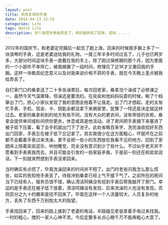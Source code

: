 ```yaml
---
layout: post
title: 失而复得的手表
date: 2016-04-23 22:53
categories: Life
tags: Watch Life
description: 洗个澡把手表给弄丢了，幸好最终找了回来，否则......
---
```

2012年的国庆节，和老婆定完婚后一起去了趟上海，回来的时候我手腕上多了一块浪琴的手表，这是老婆送给我的礼物。一晃三年半多时间过去了，儿子也已两岁多，大部分时间这块手表一直戴在我的手上，除了刚过保修期的那个月，因为里面的一个小部件不幸阵亡，被我搁置了一段时间，修理花了近1K才又重回我的手腕。这样一块极具纪念意义以及对我来说价格不菲的手表，就在今天晚上差点被我给弄丢了。

自打家门口的桑拿送了二十多张澡票后，每次回老家，桑拿泡个澡成了必修课之一，虽然今天气温骤降，但澡还是要洗的。在奕奕和他妈妈玩耍的时候，瞅了个档窜出了门，担心小家伙发现了我的意图会拖着不让我走。出了门才想起，走的太匆忙手表、手机、现金、卡、钥匙全都没拿下来搁家里，犹豫了一阵还是决定就这样过去。老家的桑拿和别的地方有些不同，没有大众的更衣间，没有带锁的衣柜，桑拿会提供单间或标间供你更衣，休息或其是他活动。进了房间把手表摘下来塞进了被子低下压着，看了会手机就出门下了池子。此处省略百来字，洗完澡收拾好东西出门回家，手表忘在被子低下忘记拿了。其实我很少在这方面粗心，坏就坏在之前都不会戴着手表过来洗澡，更不会把一些小的东西放在我看不见的地方。回到了家趟床上陪着奕奕逗乐，哄他睡觉，完全没有意识到少了些什么。不过似乎老天并不愿看到手表离我而去，并且可能会引发的一些家庭矛盾，于是前一刻还在和奕奕说话，下一刻就突然想到手表没拿回来。

当时确实有点慌了，毕竟洗澡回来的时间并不短了。出门时老爸问我怎么那么慌张，如实的告知他手表丢了。待我冲到桑拿已经上气不接下气了。之前所在的房间当下已经有人，服务员很不错，确认清洁阿姨没有拾到手表后帮我敲开了房门。幸运的是手表还在被子低下放着，清洁阿姨没有发现，后来洗澡的人也没有发现，否则百分之九十的概率是找不回来了。毕竟在这样一个人流量较大，人员复杂的地方，丢失了东西千万别抱太大的指望。

手表找回来了，回来的路上接到了老婆的电话，半路碰见老爸拿着手电过来找我。一时的粗心，搅的一家人心神不灵。今后定要多长点心眼千万不能再粗心大意了。
